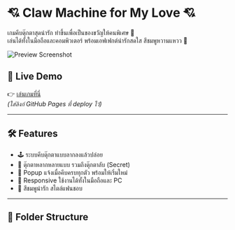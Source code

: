 # 💘 Claw Machine for My Love 💘

เกมคีบตุ๊กตาสุดน่ารัก ทำขึ้นเพื่อเป็นของขวัญให้คนพิเศษ 🧸  
เล่นได้ทั้งในมือถือและคอมพิวเตอร์ พร้อมเอฟเฟกต์น่ารักสดใส สีชมพูหวานแหวว 💖

![Preview Screenshot](preview.png) <!-- แนบรูปหน้าจอไว้ด้วยถ้ามี -->

## 🔗 Live Demo

👉 [เล่นเกมที่นี่](https://your-username.github.io/claw-machine/)  
*(ใส่ลิงก์ GitHub Pages ที่ deploy ไว้)*

---

## 🛠 Features

- 🕹 ระบบคีบตุ๊กตาแบบลากลงแล้วปล่อย
- 🧸 ตุ๊กตาหลากหลายแบบ รวมถึงตุ๊กตาลับ (Secret)
- 💬 Popup แจ้งเมื่อคีบครบทุกตัว พร้อมให้เริ่มใหม่
- 📱 Responsive ใช้งานได้ทั้งในมือถือและ PC
- 💖 สีชมพูน่ารัก สไตล์แฟนชอบ

---

## 📂 Folder Structure

